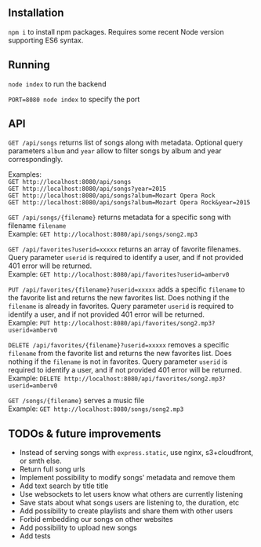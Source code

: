 
## Installation
`npm i` to install npm packages. Requires some recent Node version supporting ES6 syntax.

## Running
`node index` to run the backend

`PORT=8080 node index` to specify the port

## API

`GET /api/songs` returns list of songs along with metadata. Optional query parameters `album` and `year` allow to filter songs by album and year correspondingly.
  
Examples:  
`GET http://localhost:8080/api/songs`  
`GET http://localhost:8080/api/songs?year=2015`  
`GET http://localhost:8080/api/songs?album=Mozart Opera Rock`  
`GET http://localhost:8080/api/songs?album=Mozart Opera Rock&year=2015`

`GET /api/songs/{filename}` returns metadata for a specific song with filename `filename`  
Example: `GET http://localhost:8080/api/songs/song2.mp3`

`GET /api/favorites?userid=xxxxx` returns an array of favorite filenames. Query parameter `userid` is required to identify a user, and if not provided 401 error will be returned.  
Example: `GET http://localhost:8080/api/favorites?userid=amberv0`  

`PUT /api/favorites/{filename}?userid=xxxxx` adds a specific `filename` to the favorite list and returns the new favorites list. Does nothing if the `filename` is already in favorites. 
 Query parameter `userid` is required to identify a user, and if not provided 401 error will be returned.  
Example: `PUT http://localhost:8080/api/favorites/song2.mp3?userid=amberv0`  

`DELETE /api/favorites/{filename}?userid=xxxxx` removes a specific `filename` from the favorite list and returns the new favorites list. Does nothing if the `filename` is not in favorites. 
 Query parameter `userid` is required to identify a user, and if not provided 401 error will be returned.  
Example: `DELETE http://localhost:8080/api/favorites/song2.mp3?userid=amberv0`  

`GET /songs/{filename}` serves a music file  
Example: `GET http://localhost:8080/songs/song2.mp3`

## TODOs & future improvements
* Instead of serving songs with `express.static`, use nginx, s3+cloudfront, or smth else.
* Return full song urls
* Implement possibility to modify songs' metadata and remove them
* Add text search by title title
* Use websockets to let users know what others are currently listening
* Save stats about what songs users are listening to, the duration, etc
* Add possibility to create playlists and share them with other users
* Forbid embedding our songs on other websites
* Add possibility to upload new songs
* Add tests
